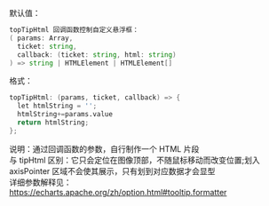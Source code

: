 默认值：

```d
topTipHtml 回调函数控制自定义悬浮框：
( params: Array,
  ticket: string,
  callback: (ticket: string, html: string)
) => string | HTMLElement | HTMLElement[]
```

格式：

```d
topTipHtml: (params, ticket, callback) => {
  let htmlString = '';
  htmlString+=params.value
  return htmlString;
};
```

说明：通过回调函数的参数，自行制作一个 HTML 片段<br>
与 tipHtml 区别：它只会定位在图像顶部，不随鼠标移动而改变位置;划入 axisPointer 区域不会使其展示，只有划到对应数据才会显型<br>
详细参数解释见： https://echarts.apache.org/zh/option.html#tooltip.formatter
